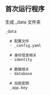 ## 首次运行程序

生成 _data 文件夹

```
_data

  # 配置文件
  - _config.yaml

  # 身份信息相关
  - identity

  # 数据相关
  - database
  
  # 加密密钥
  _app.key

```